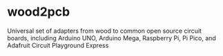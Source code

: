 # wood2pcb
Universal set of adapters from wood to common open source circuit boards, including Arduino UNO, Arduino Mega, Raspberry Pi, Pi Pico, and Adafruit Circuit Playground Express
